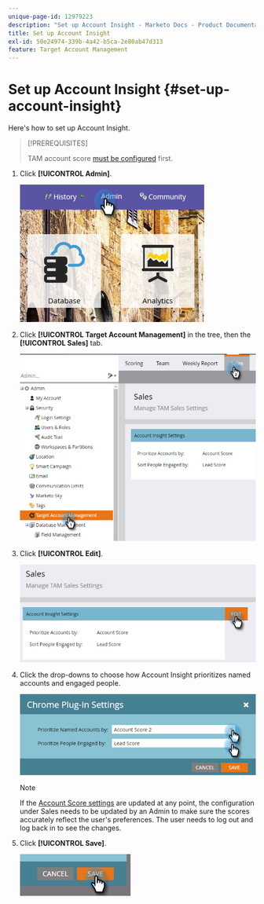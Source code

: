```yaml
---
unique-page-id: 12979223
description: "Set up Account Insight - Marketo Docs - Product Documentation"
title: Set up Account Insight
exl-id: 50e24974-339b-4a42-b5ca-2e80ab47d313
feature: Target Account Management
---
```

# Set up Account Insight {#set-up-account-insight}

Here's how to set up Account Insight.

>[!PREREQUISITES]
>
>TAM account score [must be configured](/help/marketo/product-docs/target-account-management/setup-tam/account-score.md) first.

1. Click **[!UICONTROL Admin]**.

   ![](assets/admin-1.png)

1. Click **[!UICONTROL Target Account Management]** in the tree, then the **[!UICONTROL Sales]** tab.

   ![](assets/set-up-account-insight-2.png)

1. Click **[!UICONTROL Edit]**.

   ![](assets/set-up-account-insight-3.png)

1. Click the drop-downs to choose how Account Insight prioritizes named accounts and engaged people.

   ![](assets/four-4.png)

   >[!NOTE]
   >
   >If the [Account Score settings](/help/marketo/product-docs/target-account-management/setup-tam/account-score.md) are updated at any point, the configuration under Sales needs to be updated by an Admin to make sure the scores accurately reflect the user's preferences. The user needs to log out and log back in to see the changes.

1. Click **[!UICONTROL Save]**.

   ![](assets/five-4.png)

